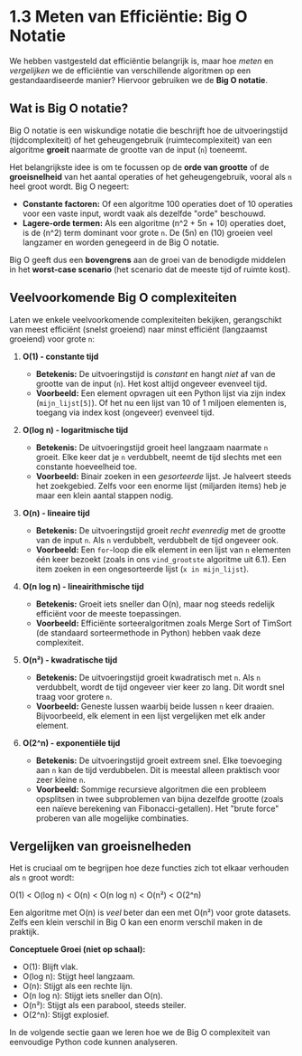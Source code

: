 # 1.3 Meten van Efficiëntie: Big O Notatie

We hebben vastgesteld dat efficiëntie belangrijk is, maar hoe *meten* en *vergelijken* we de efficiëntie van verschillende algoritmen op een gestandaardiseerde manier? Hiervoor gebruiken we de **Big O notatie**.

## Wat is Big O notatie?

Big O notatie is een wiskundige notatie die beschrijft hoe de uitvoeringstijd (tijdcomplexiteit) of het geheugengebruik (ruimtecomplexiteit) van een algoritme **groeit** naarmate de grootte van de input (`n`) toeneemt. 

Het belangrijkste idee is om te focussen op de **orde van grootte** of de **groeisnelheid** van het aantal operaties of het geheugengebruik, vooral als `n` heel groot wordt. Big O negeert:

*   **Constante factoren:** Of een algoritme 100 operaties doet of 10 operaties voor een vaste input, wordt vaak als dezelfde "orde" beschouwd.
*   **Lagere-orde termen:** Als een algoritme \(n^2 + 5n + 10\) operaties doet, is de \(n^2\) term dominant voor grote `n`. De \(5n\) en \(10\) groeien veel langzamer en worden genegeerd in de Big O notatie.

Big O geeft dus een **bovengrens** aan de groei van de benodigde middelen in het **worst-case scenario** (het scenario dat de meeste tijd of ruimte kost).

## Veelvoorkomende Big O complexiteiten

Laten we enkele veelvoorkomende complexiteiten bekijken, gerangschikt van meest efficiënt (snelst groeiend) naar minst efficiënt (langzaamst groeiend) voor grote `n`:

1.  **O(1) - constante tijd**
    *   **Betekenis:** De uitvoeringstijd is *constant* en hangt *niet* af van de grootte van de input (`n`). Het kost altijd ongeveer evenveel tijd.
    *   **Voorbeeld:** Een element opvragen uit een Python lijst via zijn index (`mijn_lijst[5]`). Of het nu een lijst van 10 of 1 miljoen elementen is, toegang via index kost (ongeveer) evenveel tijd.

2.  **O(log n) - logaritmische tijd**
    *   **Betekenis:** De uitvoeringstijd groeit heel langzaam naarmate `n` groeit. Elke keer dat je `n` verdubbelt, neemt de tijd slechts met een constante hoeveelheid toe.
    *   **Voorbeeld:** Binair zoeken in een *gesorteerde* lijst. Je halveert steeds het zoekgebied. Zelfs voor een enorme lijst (miljarden items) heb je maar een klein aantal stappen nodig.

3.  **O(n) - lineaire tijd**
    *   **Betekenis:** De uitvoeringstijd groeit *recht evenredig* met de grootte van de input `n`. Als `n` verdubbelt, verdubbelt de tijd ongeveer ook.
    *   **Voorbeeld:** Een `for`-loop die elk element in een lijst van `n` elementen één keer bezoekt (zoals in ons `vind_grootste` algoritme uit 6.1). Een item zoeken in een ongesorteerde lijst (`x in mijn_lijst`).

4.  **O(n log n) - lineairithmische tijd**
    *   **Betekenis:** Groeit iets sneller dan O(n), maar nog steeds redelijk efficiënt voor de meeste toepassingen.
    *   **Voorbeeld:** Efficiënte sorteeralgoritmen zoals Merge Sort of TimSort (de standaard sorteermethode in Python) hebben vaak deze complexiteit.

5.  **O(n²) - kwadratische tijd**
    *   **Betekenis:** De uitvoeringstijd groeit kwadratisch met `n`. Als `n` verdubbelt, wordt de tijd ongeveer vier keer zo lang. Dit wordt snel traag voor grotere `n`.
    *   **Voorbeeld:** Geneste lussen waarbij beide lussen `n` keer draaien. Bijvoorbeeld, elk element in een lijst vergelijken met elk ander element.

6.  **O(2^n) - exponentiële tijd**
    *   **Betekenis:** De uitvoeringstijd groeit extreem snel. Elke toevoeging aan `n` kan de tijd verdubbelen. Dit is meestal alleen praktisch voor zeer kleine `n`.
    *   **Voorbeeld:** Sommige recursieve algoritmen die een probleem opsplitsen in twee subproblemen van bijna dezelfde grootte (zoals een naïeve berekening van Fibonacci-getallen). Het "brute force" proberen van alle mogelijke combinaties.

## Vergelijken van groeisnelheden

Het is cruciaal om te begrijpen hoe deze functies zich tot elkaar verhouden als `n` groot wordt:

O(1) < O(log n) < O(n) < O(n log n) < O(n²) < O(2^n)

Een algoritme met O(n) is *veel* beter dan een met O(n²) voor grote datasets. Zelfs een klein verschil in Big O kan een enorm verschil maken in de praktijk.

<bigochart></bigochart>

**Conceptuele Groei (niet op schaal):**

*   O(1): Blijft vlak.
*   O(log n): Stijgt heel langzaam.
*   O(n): Stijgt als een rechte lijn.
*   O(n log n): Stijgt iets sneller dan O(n).
*   O(n²): Stijgt als een parabool, steeds steiler.
*   O(2^n): Stijgt explosief.

In de volgende sectie gaan we leren hoe we de Big O complexiteit van eenvoudige Python code kunnen analyseren. 